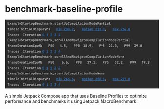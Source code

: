 # benchmark-baseline-profile

<img src="https://github.com/raheemadamboev/benchmark-baseline-profile/blob/master/banner.png" />

A simple Jetpack Compose app that uses Baseline Profiles to optimize performance and benchmarks it using Jetpack MacroBenchmark.
